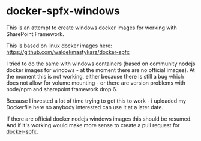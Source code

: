 # docker-spfx-windows

This is an attempt to create windows docker images for working with SharePoint Framework.

This is based on linux docker images here:
https://github.com/waldekmastykarz/docker-spfx

I tried to do the same with windows containers (based on community nodejs docker images for windows - at the moment there are no official images).
At the moment this is not working, either because there is still a bug which does not allow for volume mounting - or there are version problems with node/npm and sharepoint framework drop 6.

Because I invested a lot of time trying to get this to work - i uploaded my Dockerfile here so anybody interested can use it at a later date.

If there are official docker nodejs windows images this should be resumed.
And if it's working would make more sense to create a pull request for [docker-spfx](https://github.com/waldekmastykarz/docker-spfx).